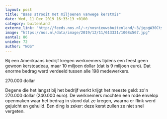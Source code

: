 ```yaml
---
layout: post
title: "Baas strooit met miljoenen vanwege kerstmis"
date: Wed, 11 Dec 2019 16:33:13 +0100
category: buitenland
externe_link: "http://feeds.nos.nl/~r/nosnieuwsbuitenland/~3/jqpgW30CtsA/2314293"
image: "https://nos.nl/data/image/2019/12/11/613331/1008x567.jpg"
aantal: 86
unieke: 72
author: "NOS"
---
```


<p>Bij een Amerikaans bedrijf kregen werknemers tijdens een feest geen gewoon kerstcadeau, maar 10 miljoen dollar (dat is 9 miljoen euro). Dat enorme bedrag werd verdeeld tussen alle 198 medewerkers.</p>
<p>270.000 dollar</p>
<p>Degene die het langst bij het bedrijf werkt krijgt het meeste geld: zo'n 270.000 dollar (240.000 euro). De werknemers mochten een rode envelop openmaken waar het bedrag in stond dat ze kregen, waarna er flink werd gejuicht en gehuild. Een ding is zeker: deze kerst zullen ze niet snel vergeten.</p><img src="http://feeds.feedburner.com/~r/nosnieuwsbuitenland/~4/jqpgW30CtsA" height="1" width="1" alt=""/>
